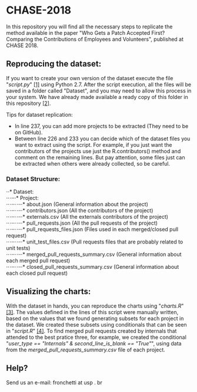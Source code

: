 # CHASE-2018
In this repository you will find all the necessary steps to replicate the method available in the paper "Who Gets a Patch Accepted First? Comparing the Contributions of Employees and Volunteers", published at CHASE 2018. 

## Reproducing the dataset:
If you want to create your own version of the dataset execute the file "<i>script.py</i>" [[1]](https://github.com/fronchetti/CHASE-2018/blob/master/script.py) using Python 2.7. After the script execution, all the files will be saved in a folder called "Dataset", and you may need to allow this process in your system. We have already made available a ready copy of this folder in this repository [[2]](https://github.com/fronchetti/CHASE-2018/tree/master/Dataset).

Tips for dataset replication:
* In line 237, you can add more projects to be extracted (They need to be on GitHub).
* Between line 226 and 233 you can decide which of the dataset files you want to extract using the script. For example, if you just want the contributors of the projects use just the R.contributors() method and comment on the remaining lines. But pay attention, some files just can be extracted when others were already collected, so be careful.

### Dataset Structure:
⋅⋅* Dataset: <br>
⋅⋅*⋅⋅*⋅⋅* Project: <br>
⋅⋅*⋅⋅*⋅⋅*⋅⋅*⋅⋅* about.json (General information about the project) <br>
⋅⋅*⋅⋅*⋅⋅*⋅⋅*⋅⋅* contributors.json (All the contributors of the project) <br>
⋅⋅*⋅⋅*⋅⋅*⋅⋅*⋅⋅* externals.csv (All the externals contributors of the project) <br>
⋅⋅*⋅⋅*⋅⋅*⋅⋅*⋅⋅* pull_requests.json (All the pull requests of the project) <br>
⋅⋅*⋅⋅*⋅⋅*⋅⋅*⋅⋅* pull_requests_files.json (Files used in each merged/closed pull request) <br>
⋅⋅*⋅⋅*⋅⋅*⋅⋅*⋅⋅* unit_test_files.csv (Pull requests files that are probably related to unit tests) <br>
⋅⋅*⋅⋅*⋅⋅*⋅⋅*⋅⋅* merged_pull_requests_summary.csv (General information about each merged pull request) <br>
⋅⋅*⋅⋅*⋅⋅*⋅⋅*⋅⋅* closed_pull_requests_summary.csv (General information about each closed pull request) <br>

## Visualizing the charts:
With the dataset in hands, you can reproduce the charts using "<i>charts.R</i>" [[3]](https://github.com/fronchetti/CHASE-2018/blob/master/charts.R). The values defined in the lines of this script were manually written, based on the values that we found generating subsets for each project in the dataset. We created these subsets using conditionals that can be seen in "<i>script.R</i>" [[4]](https://github.com/fronchetti/CHASE-2018/blob/master/script.R). To find merged pull requests created by internals that attended to the best pratice three, for example, we created the conditional "<i>user_type == "Internals" & second_line_is_blank == "True"</i>", using data from the <i>merged_pull_requests_summary.csv</i> file of each project.

## Help?
Send us an e-mail:
fronchetti at usp . br
